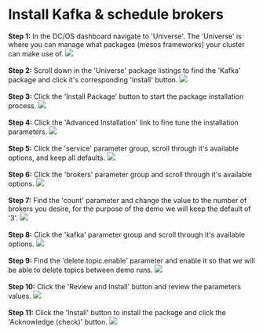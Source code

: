 # Install Kafka & schedule brokers

<b>Step 1:</b> In the DC/OS dashboard navigate to 'Universe'.  The 'Universe' is where you can manage what packages (mesos frameworks) your cluster can make use of.
<img src="../images/03-kafka-setup/kafka-01.png"/>
<br><br><b>Step 2:</b> Scroll down in the 'Universe' package listings to find the 'Kafka' package and click it's corresponding 'Install' button.
<img src="../images/03-kafka-setup/kafka-02.png"/>
<br><br><b>Step 3:</b> Click the 'Install Package' button to start the package installation process.
<img src="../images/03-kafka-setup/kafka-03.png"/>
<br><br><b>Step 4:</b> Click the 'Advanced Installation' link to fine tune the installation parameters.
<img src="../images/03-kafka-setup/kafka-04.png"/>
<br><br><b>Step 5:</b> Click the 'service' parameter group, scroll through it's available options, and keep all defaults.
<img src="../images/03-kafka-setup/kafka-05.png"/>
<br><br><b>Step 6:</b> Click the 'brokers' parameter group and scroll through it's available options.
<img src="../images/03-kafka-setup/kafka-06.png"/>
<br><br><b>Step 7:</b> Find the 'count' parameter and change the value to the number of brokers you desire, for the purpose of the demo we will keep the default of '3'.
<img src="../images/03-kafka-setup/kafka-07.png"/>
<br><br><b>Step 8:</b> Click the 'kafka' parameter group and scroll through it's available options.
<img src="../images/03-kafka-setup/kafka-08.png"/>
<br><br><b>Step 9:</b> Find the 'delete.topic.enable' parameter and enable it so that we will be able to delete topics between demo runs.
<img src="../images/03-kafka-setup/kafka-09.png"/>
<br><br><b>Step 10:</b> Click the 'Review and Install' button and review the parameters values.
<img src="../images/03-kafka-setup/kafka-10.png"/>
<br><br><b>Step 11:</b> Click the 'Install' button to install the package and click the 'Acknowledge (check)' button.
<img src="../images/03-kafka-setup/kafka-11.png"/>




